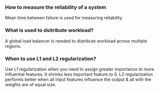 ### How to measure the reliability of a system
Mean time between failure is used for measuring reliability.

### What is used to dsitribute workload?
A global load balancer is needed to distribute workload across multiple regions.

### When to use L1 and L2 regularization?
Use L1 regularization when you need to assign greater importance to more influential features. It shrinks less important feature to 0.
L2 regularization performs better when all input features influence the output & all with the weights are of equal size.
